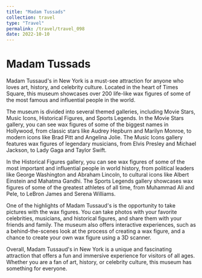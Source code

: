 ```yaml
---
title: "Madam Tussads"
collection: travel
type: "Travel"
permalink: /travel/travel_098
date: 2022-10-10
---
```


# Madam Tussads
Madam Tussaud's in New York is a must-see attraction for anyone who loves art, history, and celebrity culture. Located in the heart of Times Square, this museum showcases over 200 life-like wax figures of some of the most famous and influential people in the world.

The museum is divided into several themed galleries, including Movie Stars, Music Icons, Historical Figures, and Sports Legends. In the Movie Stars gallery, you can see wax figures of some of the biggest names in Hollywood, from classic stars like Audrey Hepburn and Marilyn Monroe, to modern icons like Brad Pitt and Angelina Jolie. The Music Icons gallery features wax figures of legendary musicians, from Elvis Presley and Michael Jackson, to Lady Gaga and Taylor Swift.

In the Historical Figures gallery, you can see wax figures of some of the most important and influential people in world history, from political leaders like George Washington and Abraham Lincoln, to cultural icons like Albert Einstein and Mahatma Gandhi. The Sports Legends gallery showcases wax figures of some of the greatest athletes of all time, from Muhammad Ali and Pele, to LeBron James and Serena Williams.

One of the highlights of Madam Tussaud's is the opportunity to take pictures with the wax figures. You can take photos with your favorite celebrities, musicians, and historical figures, and share them with your friends and family. The museum also offers interactive experiences, such as a behind-the-scenes look at the process of creating a wax figure, and a chance to create your own wax figure using a 3D scanner.

Overall, Madam Tussaud's in New York is a unique and fascinating attraction that offers a fun and immersive experience for visitors of all ages. Whether you are a fan of art, history, or celebrity culture, this museum has something for everyone.
